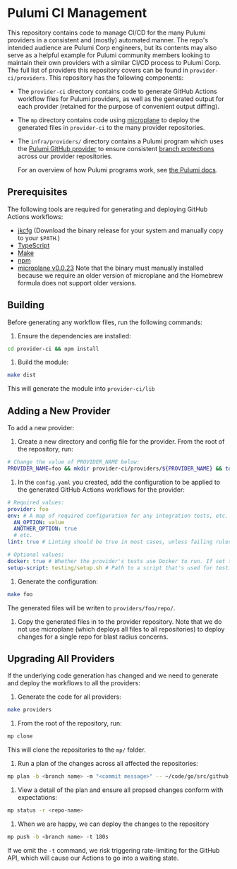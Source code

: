 # Pulumi CI Management

This repository contains code to manage CI/CD for the many Pulumi providers in a consistent and (mostly) automated manner.  The repo's intended audience are Pulumi Corp engineers, but its contents may also serve as a helpful example for Pulumi community members looking to maintain their own providers with a similar CI/CD process to Pulumi Corp.  The full list of providers this repository covers can be found in `provider-ci/providers`.  This repository has the following components:

* The `provider-ci` directory contains code to generate GitHub Actions workflow files for Pulumi providers, as well as the generated output for each provider (retained for the purpose of convenient output diffing).
* The `mp` directory contains code using [microplane](https://github.com/Clever/microplane) to deploy the generated files in `provider-ci` to the many provider repositories.
* The `infra/providers/` directory contains a Pulumi program which uses the [Pulumi GitHub provider](https://www.pulumi.com/registry/packages/github/) to ensure consistent [branch protections](https://docs.github.com/en/repositories/configuring-branches-and-merges-in-your-repository/defining-the-mergeability-of-pull-requests/about-protected-branches) across our provider repositories.

  For an overview of how Pulumi programs work, see [the Pulumi docs](https://www.pulumi.com/docs/).

## Prerequisites

The following tools are required for generating and deploying GitHub Actions workflows:

* [jkcfg](https://github.com/jkcfg/jk/releases)  (Download the binary release for your system and manually copy to your `$PATH`.)
* [TypeScript](https://www.typescriptlang.org/)
* [Make](https://www.gnu.org/software/make/)
* [npm](https://www.npmjs.com/)
* [microplane v0.0.23](https://github.com/Clever/microplane/releases/tag/v0.0.23)  Note that the binary must manually installed because we require an older version of microplane and the Homebrew formula does not support older versions.

## Building

Before generating any workflow files, run the following commands:

1. Ensure the dependencies are installed:

  ```bash
  cd provider-ci && npm install
  ```

1. Build the module:

  ```bash
  make dist
  ```

  This will generate the module into `provider-ci/lib`

## Adding a New Provider

To add a new provider:

1. Create a new directory and config file for the provider.  From the root of the repository, run:

  ```bash
  # Change the value of PROVIDER_NAME below:
  PROVIDER_NAME=foo && mkdir provider-ci/providers/${PROVIDER_NAME} && touch providers/${PROVIDER_NAME}/config.yaml
  ```

1. In the `config.yaml` you created, add the configuration to be applied to the generated GitHub Actions workflows for the provider:

  ```yaml
  # Required values:
  provider: foo
  env: # A map of required configuration for any integration tests, etc.
    AN_OPTION: value
    ANOTHER_OPTION: true
    # etc.
  lint: true # Linting should be true in most cases, unless failing rules in the upstream provider makes this impractical.

  # Optional values:
  docker: true # Whether the provider's tests use Docker to run. If set to true, a file `testing/docker-compose.yml` must be present in the provider repository.
  setup-script: testing/setup.sh # Path to a script that's used for testing bootstraps
  ```

1. Generate the configuration:

  ```bash
  make foo
  ```

  The generated files will be writen to `providers/foo/repo/`.

1. Copy the generated files in to the provider repository.  Note that we do not use microplane (which deploys all files to all repositories) to deploy changes for a single repo for blast radius concerns.

## Upgrading All Providers

If the underlying code generation has changed and we need to generate and deploy the workflows to all the providers:

1. Generate the code for all providers:

  ```bash
  make providers
  ```

1. From the root of the repository, run:

  ```bash
  mp clone
  ```

  This will clone the repositories to the `mp/` folder. 
  
1. Run a plan of the changes across all affected the repositories:

  ```bash
  mp plan -b <branch name> -m "<commit message>" -- ~/code/go/src/github.com/pulumi/ci-mgmt/scripts/copy.sh ~/code/go/src/github.com/pulumi/ci-mgmt
  ```

1. View a detail of the plan and ensure all propsed changes conform with expectations:

  ```bash
  mp status -r <repo-name>
  ```

1. When we are happy, we can deploy the changes to the repository

  ```bash
  mp push -b <branch name> -t 180s
  ```

  If we omit the `-t` command, we risk triggering rate-limiting for the GitHub API, which will cause our Actions to go into a waiting state.
